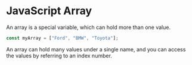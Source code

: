 # JavaScript Array
An array is a special variable, which can hold more than one value.
```js
const myArray = ["Ford", "BMW", "Toyota"];
```
An array can hold many values under a single name, and you can access the values by referring to an index number.

